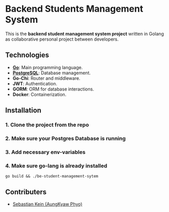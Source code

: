 # Backend Students Management System

This is the **backend student management system project** written in Golang as collaborative personal project between developers.

## Technologies

-   **[Go](https://go.dev/)**: Main programming language.
-   **[PostgreSQL](https://www.postgresql.org/)**: Database management.
-   **Go-Chi**: Router and middleware.
-   **JWT**: Authentication.
-   **GORM**: ORM for database interactions.
-   **Docker**: Containerization.

## Installation

### 1. Clone the project from the repo
### 2. Make sure your Postgres Database is running
### 3. Add necessary env-variables
### 4. Make sure go-lang is already installed

    go build && ./be-student-management-sytem

## Contributers
- [Sebastian Kein (AungKyaw Phyo)](https://github.com/AungKyawPhyo1142)
